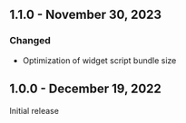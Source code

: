 ## 1.1.0 - November 30, 2023

### Changed
- Optimization of widget script bundle size

## 1.0.0 - December 19, 2022

Initial release

